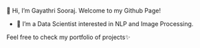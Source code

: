 👋 Hi, I’m Gayathri Sooraj. Welcome to my Github Page!
- 👀 I’m a Data Scientist interested in NLP and Image Processing.

Feel free to check my portfolio of projects✨

<!---
gaya3sooraj/gaya3sooraj is a ✨ special ✨ repository because its `README.md` (this file) appears on your GitHub profile.
You can click the Preview link to take a look at your changes.
--->
